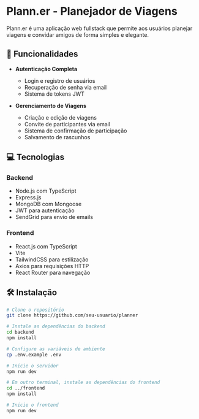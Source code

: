 # Plann.er - Planejador de Viagens

Plann.er é uma aplicação web fullstack que permite aos usuários planejar viagens e convidar amigos de forma simples e elegante.

## 🚀 Funcionalidades

- **Autenticação Completa**

  - Login e registro de usuários
  - Recuperação de senha via email
  - Sistema de tokens JWT

- **Gerenciamento de Viagens**
  - Criação e edição de viagens
  - Convite de participantes via email
  - Sistema de confirmação de participação
  - Salvamento de rascunhos

## 💻 Tecnologias

### Backend

- Node.js com TypeScript
- Express.js
- MongoDB com Mongoose
- JWT para autenticação
- SendGrid para envio de emails

### Frontend

- React.js com TypeScript
- Vite
- TailwindCSS para estilização
- Axios para requisições HTTP
- React Router para navegação

## 🛠️ Instalação

```bash
# Clone o repositório
git clone https://github.com/seu-usuario/planner

# Instale as dependências do backend
cd backend
npm install

# Configure as variáveis de ambiente
cp .env.example .env

# Inicie o servidor
npm run dev

# Em outro terminal, instale as dependências do frontend
cd ../frontend
npm install

# Inicie o frontend
npm run dev
```
